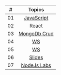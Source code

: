 | #     |                                                                       Topics                                                                        |
| ----- | :-------------------------------------------------------------------------------------------------------------------------------------------------: |
| 01    |                                                             [JavaScript](./JS/JS.md)                                                              |
| 02    |                                                             [React](./React/react.md)                                                              |
| 03   |                                                             [MongoDb Crud](./MongoDb/crud.md)                                                              |
| 04   |                                                             [WS](./ws/ws.md)                                                              |
| 05   |                                                             [WS](./ws/ws2.md)                                                              |
|06  | [Slides](https://drive.google.com/drive/folders/1bto9TqNWtBYv_1K7CNhyOcVD_yb5JZ8z?usp=drive_link' ) |
|07 | [NodeJs Labs](./nodejs/lab1.md) |
